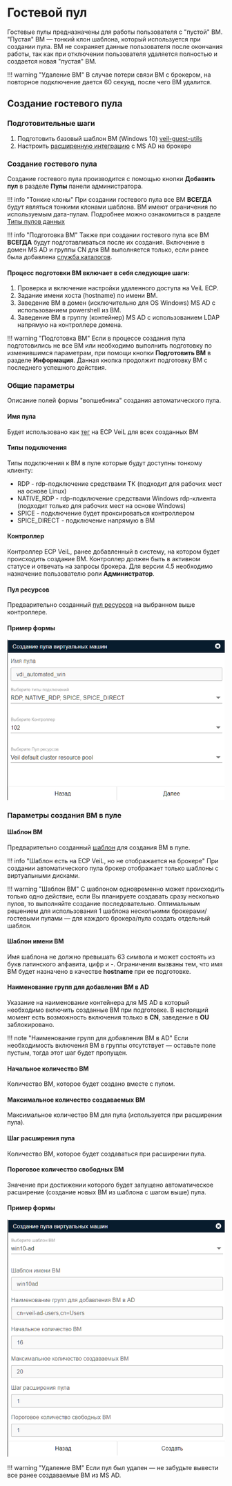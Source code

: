 # Гостевой пул

Гостевые пулы предназначены для работы пользователя с "пустой" ВМ. "Пустая" ВМ — тонкий клон шаблона, 
который используется при создании пула. ВМ не сохраняет данные пользователя после окончания работы, 
так как при отключении пользователя удаляется полностью и создается новая "пустая" ВМ. 

!!! warning "Удаление ВМ"
        В случае потери связи ВМ с брокером, на повторное подключение дается 60 секунд, после чего ВМ удалится.

## Создание гостевого пула

### Подготовительные шаги
1. Подготовить базовый шаблон ВМ (Windows 10) [veil-guest-utils](../vm/guest_agent.md)
1. Настроить [расширенную интеграцию](../active_directory/ad_extend.md) с MS AD на брокере

### Создание гостевого пула
Создание гостевого пула производится с помощью кнопки **Добавить пул** в разделе **Пулы** панели администратора.

!!! info "Тонкие клоны"
        При создании гостевого пула все ВМ **ВСЕГДА** будут являться тонкими клонами шаблона. ВМ
        имеют ограничения по используемым дата-пулам. Подробнее можно ознакомиться в разделе 
        [Типы пулов данных](https://veil.mashtab.org/docs/base/operator_guide/storage/info)

!!! info "Подготовка ВМ"
        Также при создании гостевого пула все ВМ **ВСЕГДА** будут подготавливаться после их создания. 
        Включение в домен MS AD и группы CN для ВМ выполняется только, если ранее была добавлена 
        [служба каталогов](../active_directory/ad_extend.md).

#### Процесс подготовки ВМ включает в себя следующие шаги:
1. Проверка и включение настройки удаленного доступа на VeiL ECP.
1. Задание имени хоста (hostname) по имени ВМ.
1. Заведение ВМ в домен (исключительно для OS Windows) MS AD с использованием powershell из ВМ.
1. Заведение ВМ в группу (контейнер) MS AD с использованием LDAP напрямую на контроллере домена.

!!! warning "Подготовка ВМ"
    Если в процессе создания пула подготовились не все ВМ или необходимо выполнить подготовку по изменившимся параметрам,
    при помощи кнопки **Подготовить ВМ** в разделе **Информация**. Данная кнопка продолжит подготовку ВМ с последнего 
    успешного действия. 

### Общие параметры
Описание полей формы "волшебника" создания автоматического пула.

#### Имя пула
Будет использовано как [тег](https://veil.mashtab.org/docs/base/operator_guide/domains/tags) на ECP VeiL для всех созданных ВМ

#### Типы подключения
Типы подключения к ВМ в пуле которые будут доступны тонкому клиенту:
- RDP - rdp-подключение средствами ТК (подходит для рабочих мест на основе Linux)
- NATIVE_RDP - rdp-подключение средствами Windows rdp-клиента (подходит только для рабочих мест на основе Windows)
- SPICE - подключение будет проксироваться контроллером
- SPICE_DIRECT - подключение напрямую в ВМ

#### Контроллер 
Контроллер ECP VeiL, ранее добавленный в систему, на котором будет происходить создание ВМ.
Контроллер должен быть в активном статусе и отвечать на запросы брокера. Для версии 4.5 необходимо назначение 
пользователю роли **Администратор**.

#### Пул ресурсов
Предварительно созданный [пул ресурсов](https://veil.mashtab.org/docs/base/operator_guide/resource_pools) на выбранном выше контроллере.

#### Пример формы
![image](../../_assets/vdi/pool/autopool_v3_1.png)

### Параметры создания ВМ в пуле

#### Шаблон ВМ 
Предварительно созданный [шаблон](https://veil.mashtab.org/docs/base/operator_guide/domains/templates) для создания ВМ в пуле.

!!! info "Шаблон есть на ECP VeiL, но не отображается на брокере"
    При создании автоматического пула брокер отображает только шаблоны с виртуальными дисками.

!!! warning "Шаблон ВМ"
    С шаблоном одновременно может происходить только одно действие, если Вы планируете создавать сразу
    несколько пулов, то выполняйте создание последовательно. Оптимальным решением для использования 1 шаблона
    несколькими брокерами/гостевыми пулами — для каждого брокера/пула создать отдельный шаблон.

#### Шаблон имени ВМ
Имя шаблона не должно превышать 63 символа и может состоять из букв латинского алфавита, цифр и -. 
Ограничения вызваны тем, что имя ВМ будет назначено в качестве **hostname** при ее подготовке.

#### Наименование групп для добавления ВМ в AD
Указание на наименование контейнера для MS AD в который необходимо включить созданные ВМ при подготовке. В настоящий 
момент есть возможность включения только в **CN**, заведение в **OU** заблокировано.

!!! note "Наименование групп для добавления ВМ в AD"
    Если необходимость включения ВМ в группы отсутствует — оставьте поле пустым, тогда этот шаг будет пропущен.

#### Начальное количество ВМ 
Количество ВМ, которое будет создано вместе с пулом.

#### Максимальное количество создаваемых ВМ
Максимальное количество ВМ для пула (используется при расширении пула).

#### Шаг расширения пула 
Количество ВМ, которое будет создаваться при расширении пула.

#### Пороговое количество свободных ВМ
Значение при достижении которого будет запущено автоматическое расширение (создание новых ВМ из шаблона с шагом выше) пула. 

#### Пример формы
![image](../../_assets/vdi/pool/guestpool.png)

!!! warning "Удаление ВМ"
    Если пул был удален — не забудьте вывести все ранее создаваемые ВМ из MS AD.   